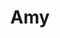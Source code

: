 ---
layout: piece
collection_: paintings
title: Amy
image: amy.jpg
media: Acrylic
dimensions: 10" x 11"
description: Painted with popsicle sticks with monotype.
price: $80
create_date: 2014
---